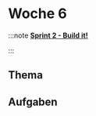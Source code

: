 # Woche 6

:::note **[Sprint 2 - Build it!](/docs/sprints/sprint-2/index.md)**

:::

## Thema

<Slide name="docker" />

## Aufgaben

<DocCardList />
